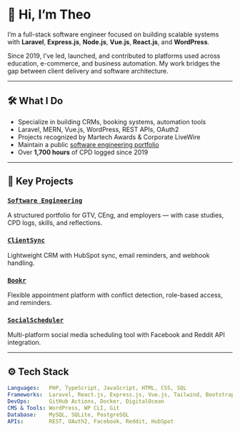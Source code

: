 # 👋 Hi, I’m Theo

I’m a full-stack software engineer focused on building scalable systems with **Laravel**, **Express.js**, **Node.js**, **Vue.js**, **React.js**, and **WordPress**.

Since 2019, I’ve led, launched, and contributed to platforms used across education, e-commerce, and business automation. My work bridges the gap between client delivery and software architecture.

---

## 🛠 What I Do
  
- Specialize in building CRMs, booking systems, automation tools  
- Laravel, MERN, Vue.js, WordPress, REST APIs, OAuth2  
- Projects recognized by Martech Awards & Corporate LiveWire  
- Maintain a public [software engineering portfolio](https://github.com/theo-georgewill/softwar_engineering)  
- Over **1,700 hours** of CPD logged since 2019  

---

## 📂 Key Projects

### [`Software Engineering`](https://github.com/theo-georgewill/software_engineering)  
A structured portfolio for GTV, CEng, and employers — with case studies, CPD logs, skills, and reflections.

### [`ClientSync`](https://github.com/theo-georgewill/clientsync-alpha)  
Lightweight CRM with HubSpot sync, email reminders, and webhook handling.

### [`Bookr`](https://github.com/theo-georgewill/booking-app)  
Flexible appointment platform with conflict detection, role-based access, and reminders.

### [`SocialScheduler`](https://github.com/theo-georgewill/SocialScheduler)  
Multi-platform social media scheduling tool with Facebook and Reddit API integration.

---

## ⚙️ Tech Stack

```yaml
Languages:   PHP, TypeScript, JavaScript, HTML, CSS, SQL
Frameworks:  Laravel, React.js, Express.js, Vue.js, Tailwind, Bootstrap
DevOps:      GitHub Actions, Docker, DigitalOcean
CMS & Tools: WordPress, WP CLI, Git
Database:    MySQL, SQLite, PostgreSQL
APIs:        REST, OAuth2, Facebook, Reddit, HubSpot
```
